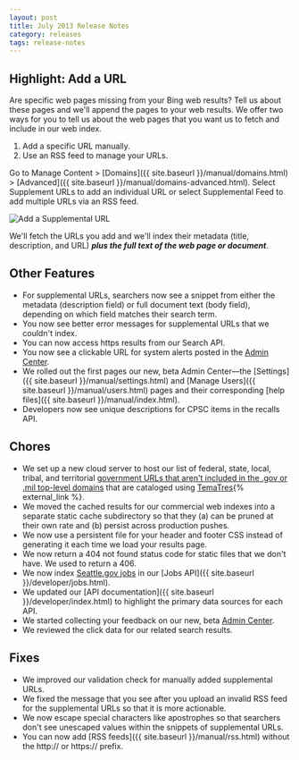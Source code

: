 ```yaml
---
layout: post
title: July 2013 Release Notes
category: releases
tags: release-notes
---
```


## Highlight: Add a URL

Are specific web pages missing from your Bing web results? Tell us about these pages and we'll append the pages to your web results. We offer two ways for you to tell us about the web pages that you want us to fetch and include in our web index.

1. Add a specific URL manually.
1. Use an RSS feed to manage your URLs.

Go to Manage Content > [Domains]({{ site.baseurl }}/manual/domains.html) > [Advanced]({{ site.baseurl }}/manual/domains-advanced.html). Select Supplement URLs to add an individual URL or select Supplemental Feed to add multiple URLs via an RSS feed.

![Add a Supplemental URL](https://d3qcdigd1fhos0.cloudfront.net/blog/img/Add_Supplemental_URL.png)

We'll fetch the URLs you add and we'll index their metadata (title, description, and URL) ***plus the full text of the web page or document***.

## Other Features

* For supplemental URLs, searchers now see a snippet from either the metadata (description field) or full document text (body field), depending on which field matches their search term.
* You now see better error messages for supplemental URLs that we couldn't index.
* You can now access https results from our Search API.
* You now see a clickable URL for system alerts posted in the [Admin Center](https://search.usa.gov/sites/).
* We rolled out the first pages our new, beta Admin Center&mdash;the [Settings]({{ site.baseurl }}/manual/settings.html) and [Manage Users]({{ site.baseurl }}/manual/users.html) pages and their corresponding [help files]({{ site.baseurl }}/manual/index.html).
* Developers now see unique descriptions for CPSC items in the recalls API.

## Chores

* We set up a new cloud server to host our list of federal, state, local, tribal, and territorial [government URLs that aren't included in the .gov or .mil top-level domains](http://govt-urls.usa.gov/tematres/vocab/index.php) that are cataloged using [TemaTres](http://sourceforge.net/projects/tematres/){% external_link %}.
* We moved the cached results for our commercial web indexes into a separate static cache subdirectory so that they (a) can be pruned at their own rate and (b) persist across production pushes.
* We now use a persistent file for your header and footer CSS instead of generating it each time we load your results page.
* We now return a 404 not found status code for static files that we don't have. We used to return a 406.
* We now index [Seattle.gov jobs](https://api.usa.gov/jobs/search.json?organization_id=US-WA:CITY-SEATTLE) in our [Jobs API]({{ site.baseurl }}/developer/jobs.html).
* We updated our [API documentation]({{ site.baseurl }}/developer/index.html) to highlight the primary data sources for each API.
* We started collecting your feedback on our new, beta [Admin Center](https://search.usa.gov/sites/).
* We reviewed the click data for our related search results.

## Fixes

* We improved our validation check for manually added supplemental URLs.
* We fixed the message that you see after you upload an invalid RSS feed for the supplemental URLs so that it is more actionable.
* We now escape special characters like apostrophes so that searchers don't see unescaped values within the snippets of supplemental URLs.
* You can now add [RSS feeds]({{ site.baseurl }}/manual/rss.html) without the http:// or https:// prefix.
